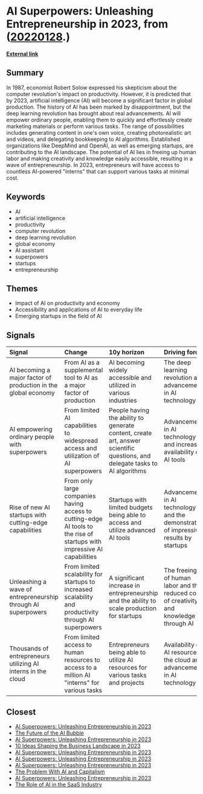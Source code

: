 # __AI Superpowers: Unleashing Entrepreneurship in 2023__, from ([20220128](https://kghosh.substack.com/p/20220128).)

__[External link](https://www.wired.co.uk/article/ai-labor-interns)__



## Summary

In 1987, economist Robert Solow expressed his skepticism about the computer revolution's impact on productivity. However, it is predicted that by 2023, artificial intelligence (AI) will become a significant factor in global production. The history of AI has been marked by disappointment, but the deep learning revolution has brought about real advancements. AI will empower ordinary people, enabling them to quickly and effortlessly create marketing materials or perform various tasks. The range of possibilities includes generating content in one's own voice, creating photorealistic art and videos, and delegating bookkeeping to AI algorithms. Established organizations like DeepMind and OpenAI, as well as emerging startups, are contributing to the AI landscape. The potential of AI lies in freeing up human labor and making creativity and knowledge easily accessible, resulting in a wave of entrepreneurship. In 2023, entrepreneurs will have access to countless AI-powered "interns" that can support various tasks at minimal cost.

## Keywords

* AI
* artificial intelligence
* productivity
* computer revolution
* deep learning revolution
* global economy
* AI assistant
* superpowers
* startups
* entrepreneurship

## Themes

* Impact of AI on productivity and economy
* Accessibility and applications of AI to everyday life
* Emerging startups in the field of AI

## Signals

| Signal                                                         | Change                                                                                                                   | 10y horizon                                                                                                                 | Driving force                                                                             |
|:---------------------------------------------------------------|:-------------------------------------------------------------------------------------------------------------------------|:----------------------------------------------------------------------------------------------------------------------------|:------------------------------------------------------------------------------------------|
| AI becoming a major factor of production in the global economy | From AI as a supplemental tool to AI as a major factor of production                                                     | AI becoming widely accessible and utilized in various industries                                                            | The deep learning revolution and advancements in AI technology                            |
| AI empowering ordinary people with superpowers                 | From limited AI capabilities to widespread access and utilization of AI superpowers                                      | People having the ability to generate content, create art, answer scientific questions, and delegate tasks to AI algorithms | Advancements in AI technology and increased availability of AI tools                      |
| Rise of new AI startups with cutting-edge capabilities         | From only large companies having access to cutting-edge AI tools to the rise of startups with impressive AI capabilities | Startups with limited budgets being able to access and utilize advanced AI tools                                            | Advancements in AI technology and the demonstration of impressive results by startups     |
| Unleashing a wave of entrepreneurship through AI superpowers   | From limited scalability for startups to increased scalability and productivity through AI superpowers                   | A significant increase in entrepreneurship and the ability to scale production for startups                                 | The freeing up of human labor and the reduced cost of creativity and knowledge through AI |
| Thousands of entrepreneurs utilizing AI interns in the cloud   | From limited access to human resources to access to a million AI "interns" for various tasks                             | Entrepreneurs being able to utilize AI resources for various tasks and projects                                             | Availability of AI resources in the cloud and advancements in AI technology               |

## Closest

* [AI Superpowers: Unleashing Entrepreneurship in 2023](a40580730388900810b4496ff9891dc9)
* [The Future of the AI Bubble](a66bbbd135358876d88cabfd0548511c)
* [AI Superpowers: Unleashing Entrepreneurship in 2023](a40580730388900810b4496ff9891dc9)
* [10 Ideas Shaping the Business Landscape in 2023](0d5cc4e60484c56f76248ad109ad9c04)
* [AI Superpowers: Unleashing Entrepreneurship in 2023](a40580730388900810b4496ff9891dc9)
* [AI Superpowers: Unleashing Entrepreneurship in 2023](a40580730388900810b4496ff9891dc9)
* [AI Superpowers: Unleashing Entrepreneurship in 2023](a40580730388900810b4496ff9891dc9)
* [The Problem With AI and Capitalism](cc3c2afb44e50f74152fd58c92f5b418)
* [AI Superpowers: Unleashing Entrepreneurship in 2023](a40580730388900810b4496ff9891dc9)
* [The Role of AI in the SaaS Industry](df59e2cf3380ffd9aeac9a3e01073300)